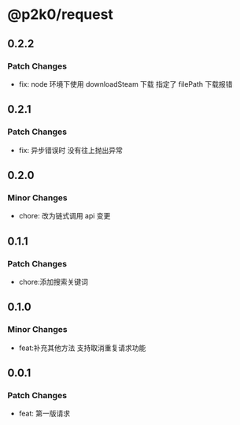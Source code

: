# @p2k0/request

## 0.2.2

### Patch Changes

- fix: node 环境下使用 downloadSteam 下载 指定了 filePath 下载报错

## 0.2.1

### Patch Changes

- fix: 异步错误时 没有往上抛出异常

## 0.2.0

### Minor Changes

- chore: 改为链式调用 api 变更

## 0.1.1

### Patch Changes

- chore:添加搜索关键词

## 0.1.0

### Minor Changes

- feat:补充其他方法 支持取消重复请求功能

## 0.0.1

### Patch Changes

- feat: 第一版请求
